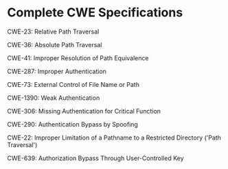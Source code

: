 

# Complete CWE Specifications

CWE-23: Relative Path Traversal

CWE-36: Absolute Path Traversal

CWE-41: Improper Resolution of Path Equivalence

CWE-287: Improper Authentication

CWE-73: External Control of File Name or Path

CWE-1390: Weak Authentication

CWE-306: Missing Authentication for Critical Function

CWE-290: Authentication Bypass by Spoofing

CWE-22: Improper Limitation of a Pathname to a Restricted Directory ('Path Traversal')

CWE-639: Authorization Bypass Through User-Controlled Key